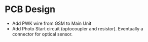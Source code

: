# PCB Design

* Add PWK wire from GSM to Main Unit
* Add Photo Start circuit (optocoupler and resistor). Eventually a connector for optical sensor.